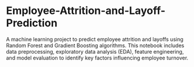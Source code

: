 # Employee-Attrition-and-Layoff-Prediction
A machine learning project to predict employee attrition and layoffs using Random Forest and Gradient Boosting algorithms. This notebook includes data preprocessing, exploratory data analysis (EDA), feature engineering, and model evaluation to identify key factors influencing employee turnover.
